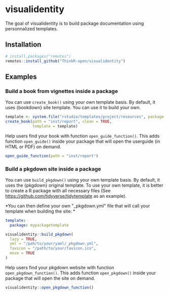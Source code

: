 
<!-- README.md is generated from README.Rmd. Please edit that file -->
visualidentity
==============

The goal of visualidentity is to build package documentation using personnalized templates.

Installation
------------

``` r
# install.packages("remotes")
remotes::install_github("ThinkR-open/visualidentity")
```

Examples
--------

### Build a book from vignettes inside a package

You can use `create_book()` using your own template basis. By default, it uses {bookdown} site template. You can use it to build your own.

``` r
template <- system.file("rstudio/templates/project/resources", package = "bookdown")
create_book(path = "inst/report", clean = TRUE,
            template = template)
```

Help users find your book with function `open_guide_function()`. This adds function `open_guide()` inside your package that will open the userguide (in HTML or PDF) on demand.

``` r
open_guide_function(path = "inst/report")
```

### Build a pkgdown site inside a package

You can use `build_pkgdown()` using your own template basis. By default, it uses the {pkgdown} original template.
To use your own template, it is better to create a R package with all necessary files (See <https://github.com/tidyverse/tidytemplate> as an example).

\*You can then define your own "\_pkgdown.yml" file that will call your template when building the site: \*

``` yaml
template:
  package: mypackagetemplate
```

``` r
visualidentity::build_pkgdown(
  lazy = TRUE,
  yml = "/pah/to/your/yaml/_pkgdown.yml",
  favicon = "/path/to/your/favicon.ico",
  move = TRUE
)
```

Help users find your pkgdown website with function `open_pkgdown_function()`. This adds function `open_pkgdown()` inside your package that will open the site on demand.

``` r
visualidentity::open_pkgdown_function()
```
